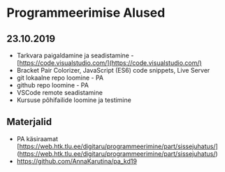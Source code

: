 # Programmeerimise Alused
## 23.10.2019
* Tarkvara paigaldamine ja seadistamine - [https://code.visualstudio.com/](https://code.visualstudio.com/)
* Bracket Pair Colorizer, JavaScript (ES6) code snippets, Live Server
* git lokaalne repo loomine - PA
* github repo loomine - PA
* VSCode remote seadistamine
* Kursuse põhifailide loomine ja testimine
## Materjalid
* PA käsiraamat [https://web.htk.tlu.ee/digitaru/programmeerimine/part/sissejuhatus/] (https://web.htk.tlu.ee/digitaru/programmeerimine/part/sissejuhatus/)
* https://github.com/AnnaKarutina/pa_kd19